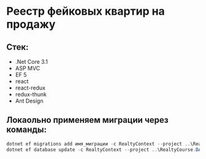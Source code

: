 # Реестр фейковых квартир на продажу

## Стек:
- .Net Core 3.1
- ASP MVC
- EF 5
- react
- react-redux
- redux-thunk
- Ant Design


## Локаольно применяем миграции через команды:
```powershell
dotnet ef migrations add имя_миграции -c RealtyContext --project ..\RealtyCourse.DAL
dotnet ef database update -c RealtyContext --project ..\RealtyCourse.DAL
```